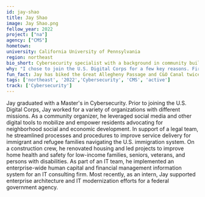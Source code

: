 ```yaml
---
id: jay-shao
title: Jay Shao
image: Jay Shao.png
fellow_year: 2022
project: ["na"]
agency: ["CMS"]
hometown: 
university: California University of Pennsylvania
region: northeast
bio_short: Cybersecurity specialist with a background in community building and support
why: "I chose to join the U.S. Digital Corps for a few key reasons. First, the program offers a chance to apply my skills and experiences to engaging, meaningful, and challenging work at the intersection of people, technology, and the public interest. Second, the program intentionally assembles a diverse cohort of fellows with various professional backgrounds and life experiences, united by a passion for civic tech. Third, the program strategically invests in the professional development and personal growth of its fellows. Ultimately, the U.S. Digital Corps presents a unique opportunity to support the U.S. Government, serve the American people, and protect our way of life."
fun_fact: Jay has biked the Great Allegheny Passage and C&O Canal twice—that's 300+ miles from Pittsburgh, PA to Washington, D.C. At the time of writing, Jay is currently in the middle of completing his third trip.
tags: ['northeast', '2022','Cybersecurity', 'CMS', 'active']
track: ['Cybersecurity']
---
```


Jay graduated with a Master's in Cybersecurity. Prior to joining the U.S. Digital Corps, Jay worked for a variety of organizations with different missions. As a community organizer, he leveraged social media and other digital tools to mobilize and empower residents advocating for neighborhood social and economic development. In support of a legal team, he streamlined processes and procedures to improve service delivery for immigrant and refugee families navigating the U.S. immigration system. On a construction crew, he renovated housing and led projects to improve home health and safety for low-income families, seniors, veterans, and persons with disabilities. As part of an IT team, he implemented an enterprise-wide human capital and financial management information system for an IT consulting firm. Most recently, as an intern, Jay supported enterprise architecture and IT modernization efforts for a federal government agency.
